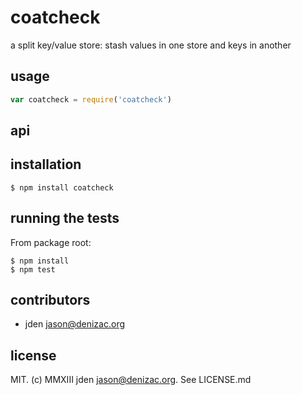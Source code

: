 # coatcheck
a split key/value store: stash values in one store and keys in another

## usage
```js
var coatcheck = require('coatcheck')
```


## api


## installation

    $ npm install coatcheck


## running the tests

From package root:

    $ npm install
    $ npm test


## contributors

- jden <jason@denizac.org>


## license

MIT. (c) MMXIII jden <jason@denizac.org>. See LICENSE.md
